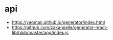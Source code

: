 # api
- https://yeoman.github.io/generator/index.html
- https://github.com/zakangelle/generator-react-lib/blob/master/app/index.js
